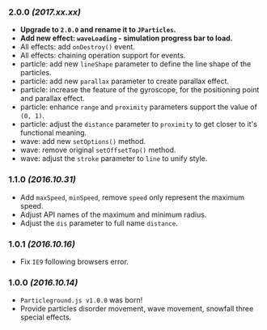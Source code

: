 ### 2.0.0 *(2017.xx.xx)*
 - **Upgrade to `2.0.0` and rename it to `JParticles`.**
 - **Add new effect: `waveLoading` - simulation progress bar to load.**
 - All effects: add `onDestroy()` event.
 - All effects: chaining operation support for events.
 - particle: add new `lineShape` parameter to define the line shape of the particles.
 - particle: add new `parallax` parameter to create parallax effect.
 - particle: increase the feature of the gyroscope, for the positioning point and parallax effect.
 - particle: enhance `range` and `proximity` parameters support the value of `(0, 1)`.
 - particle: adjust the `distance` parameter to `proximity` to get closer to it's functional meaning.
 - wave: add new `setOptions()` method.
 - wave: remove original `setOffsetTop()` method.
 - wave: adjust the `stroke` parameter to `line` to unify style.

### 1.1.0 *(2016.10.31)*

- Add `maxSpeed`, `minSpeed`, remove `speed` only represent the maximum speed.
- Adjust API names of the maximum and minimum radius.
- Adjust the `dis` parameter to full name `distance`.

### 1.0.1 *(2016.10.16)*

- Fix `IE9` following browsers error.

### 1.0.0 *(2016.10.14)*

- `Particleground.js v1.0.0` was born!
- Provide particles disorder movement, wave movement, snowfall three special  effects.